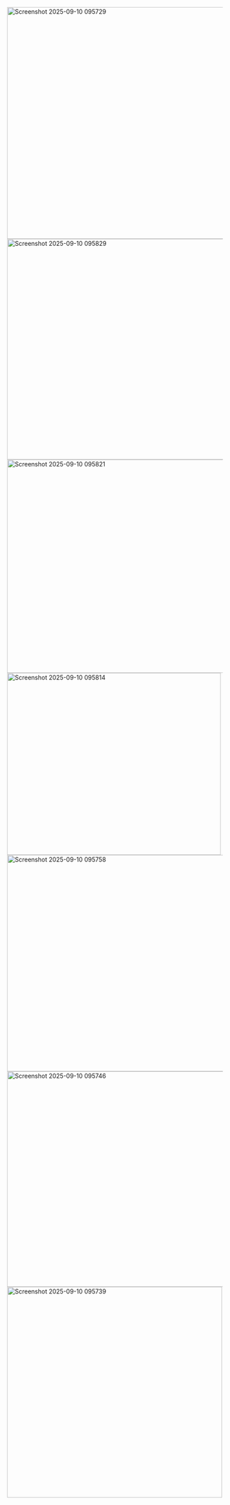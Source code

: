 <img width="850" height="540" alt="Screenshot 2025-09-10 095729" src="https://github.com/user-attachments/assets/0f4d804a-c734-4e60-b5b5-8551b95e41ee" />
<img width="632" height="514" alt="Screenshot 2025-09-10 095829" src="https://github.com/user-attachments/assets/8722ae20-b382-4997-9afe-ce59bf490d33" />
<img width="623" height="497" alt="Screenshot 2025-09-10 095821" src="https://github.com/user-attachments/assets/3dc0f82d-c451-4e36-9b59-f521cd68b5e0" />
<img width="499" height="424" alt="Screenshot 2025-09-10 095814" src="https://github.com/user-attachments/assets/a1a8fa89-4886-40a8-b085-a639cce834c5" />
<img width="626" height="504" alt="Screenshot 2025-09-10 095758" src="https://github.com/user-attachments/assets/23cf772e-4379-45bc-b119-f74ebfa3460a" />
<img width="524" height="502" alt="Screenshot 2025-09-10 095746" src="https://github.com/user-attachments/assets/22eb3731-e320-4e38-8fcb-b734bb5e11ba" />
<img width="502" height="491" alt="Screenshot 2025-09-10 095739" src="https://github.com/user-attachments/assets/b1a429d7-cd23-411c-96d8-dd232798a03c" />
